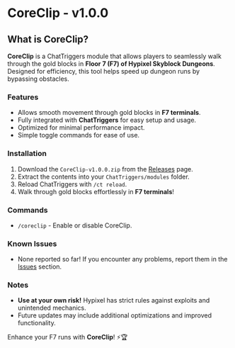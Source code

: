 # CoreClip - v1.0.0

## What is CoreClip?
**CoreClip** is a ChatTriggers module that allows players to seamlessly walk through the gold blocks in **Floor 7 (F7) of Hypixel Skyblock Dungeons**. Designed for efficiency, this tool helps speed up dungeon runs by bypassing obstacles.

### Features
- Allows smooth movement through gold blocks in **F7 terminals**.
- Fully integrated with **ChatTriggers** for easy setup and usage.
- Optimized for minimal performance impact.
- Simple toggle commands for ease of use.

### Installation
1. Download the `CoreClip-v1.0.0.zip` from the [Releases](https://github.com/yourusername/coreclip/releases) page.
2. Extract the contents into your `ChatTriggers/modules` folder.
3. Reload ChatTriggers with `/ct reload`.
4. Walk through gold blocks effortlessly in **F7 terminals**!

### Commands
- `/coreclip` - Enable or disable CoreClip.


### Known Issues
- None reported so far! If you encounter any problems, report them in the [Issues](https://github.com/yourusername/coreclip/issues) section.

### Notes
- **Use at your own risk!** Hypixel has strict rules against exploits and unintended mechanics.
- Future updates may include additional optimizations and improved functionality.

Enhance your F7 runs with **CoreClip**! ⚡🏆

